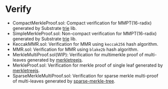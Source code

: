 # Verify

- CompactMerkleProof.sol: Compact verification for MMPT(16-radix) generated by Substrate [trie](https://github.com/paritytech/trie) lib.
- SimpleMerkleProof.sol: Non-compact verification for MMPT(16-radix) generated by Substrate [trie](https://github.com/paritytech/trie) lib.
- KeccakMMR.sol: Verification for MMR using `keccak256` hash algorithm.
- MMR.sol: Verification for MMR using `blake2b` hash algorithm.
- MerkleMultiProof.sol(WIP): Verification for multimerkle proof of multi-leaves generated by [merkletreejs](https://github.com/miguelmota/merkletreejs).
- MerkleProof.sol: Verification for merkle proof of single leaf generated by [merkletreejs](https://github.com/miguelmota/merkletreejs).
- SparseMerkleMultiProof.sol: Verification for sparse merkle multi-proof of multi-leaves generated by [sparse-merkle-tree](./research/sparse_merkle_tree.py).
